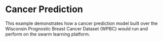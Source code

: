 # Cancer Prediction

This example demonstrates how a cancer prediction model built over the Wisconsin Prognostic Breast Cancer Dataset (WPBC) would run and perform on the swarm learning platform. 

